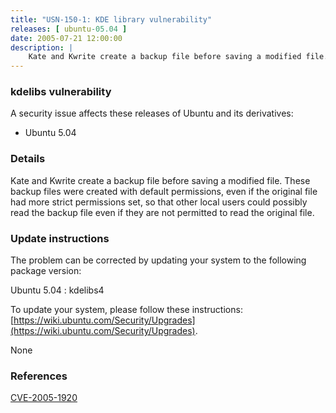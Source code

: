 ```yaml
---
title: "USN-150-1: KDE library vulnerability"
releases: [ ubuntu-05.04 ]
date: 2005-07-21 12:00:00
description: |
    Kate and Kwrite create a backup file before saving a modified file. These backup files were created with default permissions, even if the original file had more strict permissions set, so that other local users could possibly read the backup file even if they are not permitted to read the original file.
--- 
```

 
### kdelibs vulnerability

A security issue affects these releases of Ubuntu and its derivatives:

* Ubuntu 5.04

### Details

Kate and Kwrite create a backup file before saving a modified file. These backup files were created with default permissions, even if the original file had more strict permissions set, so that other local users could possibly read the backup file even if they are not permitted to read the original file.

### Update instructions

The problem can be corrected by updating your system to the following package version:

Ubuntu 5.04
 : kdelibs4 

To update your system, please follow these instructions: [https://wiki.ubuntu.com/Security/Upgrades](https://wiki.ubuntu.com/Security/Upgrades).

None

### References

 [CVE-2005-1920](http://people.ubuntu.com/~ubuntu-security/cve/CVE-2005-1920)
 
